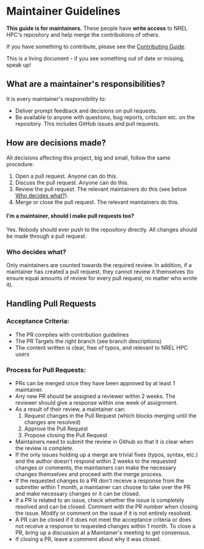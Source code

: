 # Maintainer Guidelines

**This guide is for maintainers.** These people have **write
access** to NREL HPC's repository and help merge the contributions of
others.

If you have something to contribute, please see the [Contributing Guide](CONTRIBUTING.md).

This is a living document - if you see something out of date or missing,
speak up!

## What are a maintainer's responsibilities?

It is every maintainer's responsibility to:

* Deliver prompt feedback and decisions on pull requests.
* Be available to anyone with questions, bug reports, criticism etc. on the repository.
  This includes GitHub issues and pull requests.

## How are decisions made?

All decisions affecting this project, big and small, follow the same procedure:

1. Open a pull request.
   Anyone can do this.
2. Discuss the pull request.
   Anyone can do this.
3. Review the pull request.
   The relevant maintainers do this (see below [Who decides what?](#who-decides-what)).
4. Merge or close the pull request.
   The relevant maintainers do this.

#### I'm a maintainer, should I make pull requests too?

Yes. Nobody should ever push to the repository directly. All changes should be
made through a pull request.

### Who decides what?

Only maintainers are counted towards the required
review. In addition, if a maintainer has created a pull request, they cannot
review it themselves (to ensure equal amounts of review for every pull
request, no matter who wrote it).


## Handling Pull Requests

### Acceptance Criteria:
* The PR complies with contribution guidelines
* The PR Targets the right branch (see branch descriptions)
* The content written is clear, free of typos, and relevant to NREL HPC users

### Process for Pull Requests: 
* PRs can be merged once they have been approved by at least 1 maintainer. 
* Any new PR should be assigned a reviewer within 2 weeks. The reviewer should give a response within one week of assignment. 
* As a result of their review, a maintainer can:
    1. Request changes in the Pull Request (which blocks merging until the changes are resolved)
    3. Approve the Pull Request
    4. Propose closing the Pull Request 
* Maintainers need to submit the review in Github so that it is clear when the review is complete.  
* If the only issues holding up a merge are trivial fixes (typos, syntax, etc.) and the author doesn't respond within 2 weeks to the requested changes or comments, the maintainers can make the necessary changes themselves and proceed with the merge process. 
* If the requested changes to a PR don't receive a response from the submitter within 1 month, a maintainer can choose to take over the PR and make necessary changes or it can be closed.
* If a PR is related to an issue, check whether the issue is completely resolved and can be closed. Comment with the PR number when closing the issue. Modify or comment on the issue if it is not entirely resolved.
* A PR can be closed if it does not meet the acceptance criteria or does not receive a response to requested changes within 1 month. To close a PR, bring up a discussion at a Maintainer's meeting to get consensus. 
* If closing a PR, leave a comment about why it was closed. 






